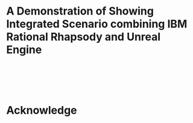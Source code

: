 # A Demonstration of Showing Integrated Scenario combining IBM Rational Rhapsody and Unreal Engine
</br></br>
</br></br>
# Acknowledge
